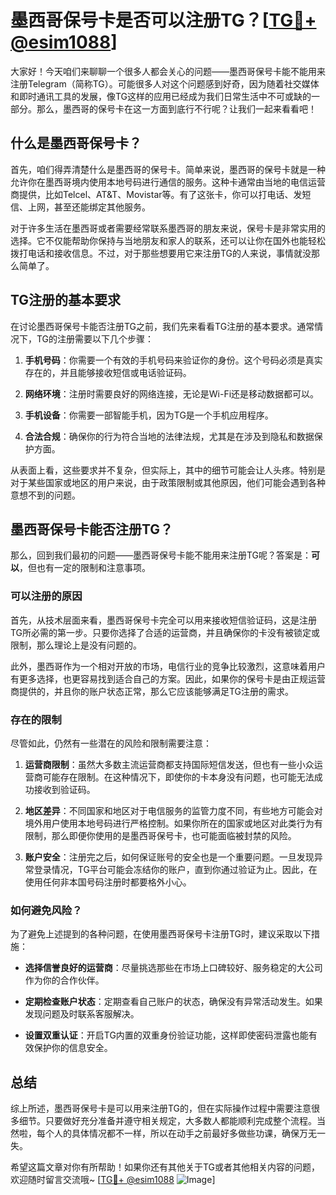 # 墨西哥保号卡是否可以注册TG？[[TG💪+ @esim1088](https://t.me/s/esim1088)]

大家好！今天咱们来聊聊一个很多人都会关心的问题——墨西哥保号卡能不能用来注册Telegram（简称TG）。可能很多人对这个问题感到好奇，因为随着社交媒体和即时通讯工具的发展，像TG这样的应用已经成为我们日常生活中不可或缺的一部分。那么，墨西哥的保号卡在这一方面到底行不行呢？让我们一起来看看吧！

## 什么是墨西哥保号卡？

首先，咱们得弄清楚什么是墨西哥的保号卡。简单来说，墨西哥的保号卡就是一种允许你在墨西哥境内使用本地号码进行通信的服务。这种卡通常由当地的电信运营商提供，比如Telcel、AT&T、Movistar等。有了这张卡，你可以打电话、发短信、上网，甚至还能绑定其他服务。

对于许多生活在墨西哥或者需要经常联系墨西哥的朋友来说，保号卡是非常实用的选择。它不仅能帮助你保持与当地朋友和家人的联系，还可以让你在国外也能轻松拨打电话和接收信息。不过，对于那些想要用它来注册TG的人来说，事情就没那么简单了。

## TG注册的基本要求

在讨论墨西哥保号卡能否注册TG之前，我们先来看看TG注册的基本要求。通常情况下，TG的注册需要以下几个步骤：

1. **手机号码**：你需要一个有效的手机号码来验证你的身份。这个号码必须是真实存在的，并且能够接收短信或电话验证码。
   
2. **网络环境**：注册时需要良好的网络连接，无论是Wi-Fi还是移动数据都可以。

3. **手机设备**：你需要一部智能手机，因为TG是一个手机应用程序。

4. **合法合规**：确保你的行为符合当地的法律法规，尤其是在涉及到隐私和数据保护方面。

从表面上看，这些要求并不复杂，但实际上，其中的细节可能会让人头疼。特别是对于某些国家或地区的用户来说，由于政策限制或其他原因，他们可能会遇到各种意想不到的问题。

## 墨西哥保号卡能否注册TG？

那么，回到我们最初的问题——墨西哥保号卡能不能用来注册TG呢？答案是：**可以**，但也有一定的限制和注意事项。

### 可以注册的原因

首先，从技术层面来看，墨西哥保号卡完全可以用来接收短信验证码，这是注册TG所必需的第一步。只要你选择了合适的运营商，并且确保你的卡没有被锁定或限制，那么理论上是没有问题的。

此外，墨西哥作为一个相对开放的市场，电信行业的竞争比较激烈，这意味着用户有更多选择，也更容易找到适合自己的方案。因此，如果你的保号卡是由正规运营商提供的，并且你的账户状态正常，那么它应该能够满足TG注册的需求。

### 存在的限制

尽管如此，仍然有一些潜在的风险和限制需要注意：

1. **运营商限制**：虽然大多数主流运营商都支持国际短信发送，但也有一些小众运营商可能存在限制。在这种情况下，即使你的卡本身没有问题，也可能无法成功接收到验证码。

2. **地区差异**：不同国家和地区对于电信服务的监管力度不同，有些地方可能会对境外用户使用本地号码进行严格控制。如果你所在的国家或地区对此类行为有限制，那么即便你使用的是墨西哥保号卡，也可能面临被封禁的风险。

3. **账户安全**：注册完之后，如何保证账号的安全也是一个重要问题。一旦发现异常登录情况，TG平台可能会冻结你的账户，直到你通过验证为止。因此，在使用任何非本国号码注册时都要格外小心。

### 如何避免风险？

为了避免上述提到的各种问题，在使用墨西哥保号卡注册TG时，建议采取以下措施：

- **选择信誉良好的运营商**：尽量挑选那些在市场上口碑较好、服务稳定的大公司作为你的合作伙伴。
  
- **定期检查账户状态**：定期查看自己账户的状态，确保没有异常活动发生。如果发现问题及时联系客服解决。

- **设置双重认证**：开启TG内置的双重身份验证功能，这样即使密码泄露也能有效保护你的信息安全。

## 总结

综上所述，墨西哥保号卡是可以用来注册TG的，但在实际操作过程中需要注意很多细节。只要做好充分准备并遵守相关规定，大多数人都能顺利完成整个流程。当然啦，每个人的具体情况都不一样，所以在动手之前最好多做些功课，确保万无一失。

希望这篇文章对你有所帮助！如果你还有其他关于TG或者其他相关内容的问题，欢迎随时留言交流哦~ [[TG💪+ @esim1088](https://t.me/s/esim1088) ![Image](https://i.postimg.cc/4NQfJmqS/Snipaste-2025-05-13-00-14-12.png)]